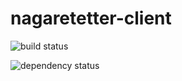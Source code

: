 # nagaretetter-client
![build status](https://circleci.com/gh/s5ot/nagaretetter-client.svg?style=shield&circle-token=f909582e959a09158d2dd4e6776ff12bfa6ea1a4)

![dependency status](https://david-dm.org/s5ot/nagaretetter-client.svg)
